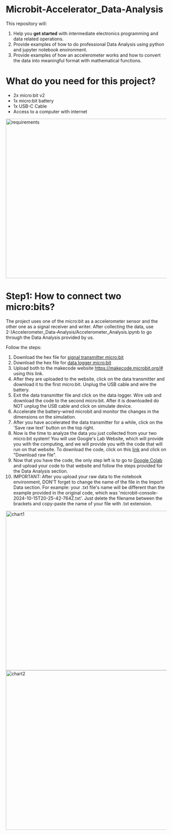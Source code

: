 # Microbit-Accelerator_Data-Analysis

This repository will:
1. Help you **get started** with intermediate electronics programming and data related operations.
2. Provide examples of how to do professional Data Analysis using python and jupyter notebook environment.
3. Provide examples of how an accelerometer works and how to convert the data into meaningful format with mathematical functions.


# What do you need for this project?

* 2x micro:bit v2
* 1x micro:bit battery
* 1x USB-C Cable
* Access to a computer with internet

<img src="https://github.com/user-attachments/assets/6e55cffb-de00-4dd4-9ec8-cc0b9925e0dc" alt="requirements" width="1000" height="500">

# Step1: How to connect two micro:bits?

The project uses one of the micro:bit as a accelerometer sensor and the other one as a signal receiver and writer. After collecting the data, use 2-)Accelerometer_Data-Analysis/Accelerometer_Analysis.ipynb to go through the Data Analysis provided by us.

Follow the steps:
1. Download the hex file for [signal transmitter micro:bit](Microbit_Setup/microbit-data-transmitter.hex)
2. Download the hex file for [data logger micro:bit](Microbit_Setup/microbit-data-logger.hex)
3. Upload both to the makecode website https://makecode.microbit.org/# using this link.
4. After they are uploaded to the website, click on the data transmitter and download it to the first micro:bit. Unplug the USB cable and wire the battery.
5. Exit the data transmitter file and click on the data logger. Wire usb and download the code to the second micro:bit. After it is downloaded do NOT unplug the USB cable and click on simulate device.
6. Accelerate the battery-wired microbit and monitor the changes in the dimensions on the simulation.
7. After you have accelerated the data transmitter for a while, click on the 'Save raw text' button on the top right.
8. Now is the time to analyze the data you just collected from your two micro:bit system! You will use Google's Lab Website, which will provide you with the computing, and we will provide you with the code that will run on that website. To download the code, click on this [link](Accelerometer_Data-Analysis/Accelerometer_Analysis.ipynb) and click on "Download raw file".
9. Now that you have the code, the only step left is to go to [Google Colab](https://colab.research.google.com/) and upload your code to that website and follow the steps provided for the Data Analysis section.
10. IMPORTANT: After you upload your raw data to the notebook environment, DON'T forget to change the name of the file in the Import Data section. For example: your .txt file's name will be different than the example provided in the original code, which was 'microbit-console-2024-10-15T20-25-42-764Z.txt'. Just delete the filename between the brackets and copy-paste the name of your file with .txt extension.


<img src="https://github.com/user-attachments/assets/e1fc3fcd-e91a-4682-9fb5-a52ca20a10be" alt="chart1" width="1000" height="500">

<img src="https://github.com/user-attachments/assets/71400d98-1564-46f6-b220-0fca94af859e" alt="chart2" width="1000" height="500">



